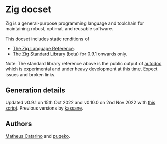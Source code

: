 # Zig docset
Zig is a general-purpose programming language and toolchain for maintaining robust, optimal, and reusable software.

This docset includes static renditions of
- [The Zig Language Reference](https://ziglang.org/documentation/master/).
- [The Zig Standard Library](https://ziglang.org/documentation/master/std/) (beta) for 0.9.1 onwards only.

Note: The standard library reference above is the public output of [autodoc](https://github.com/ziglang/zig/wiki/How-to-contribute-to-Autodoc) which is experimental and under heavy development at this time. Expect issues and broken links.

## Generation details
Updated v0.9.1 on 15th Oct 2022 and v0.10.0 on 2nd Nov 2022 with [this script](https://github.com/puqeko/zig2dash).
Previous versions by [kassane]((https://kassane.github.io)).

## Authors
[Matheus Catarino](https://kassane.github.io) and [puqeko](https://github.com/puqeko).